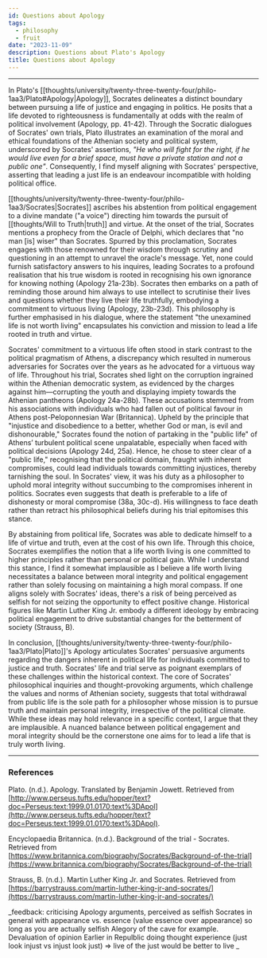 ```yaml
---
id: Questions about Apology
tags:
  - philosophy
  - fruit
date: "2023-11-09"
description: Questions about Plato's Apology
title: Questions about Apology
---
```


<!--
> A voice turned Socrates away from politics. Wisely, as Socrates sees it. “Do you really imagine I could have survived all these years, if I had led a public life?” (42) You cannot serve both justice and the state. “He who will fight for the right, if he would live even for a brief space, must have a private station and not a public one”—that is, must lead a private, not a public life, if he is to survive. (41)
>
> 1. Why does Socrates say this? What reasons can you find (whether in Apology or elsewhere) for his position? Summarise and explain in your own words.
> 2. Is the idea one you find plausible or implausible? Explain why you take your view.

-->

---

In Plato's [[thoughts/university/twenty-three-twenty-four/philo-1aa3/Plato#Apology|Apology]], Socrates delineates a distinct boundary between pursuing a life of justice and engaging in politics. He posits that a life devoted to righteousness is fundamentally at odds with the realm of political involvement (Apology, pp. 41-42). Through the Socratic dialogues of Socrates' own trials, Plato illustrates an examination of the moral and ethical foundations of the Athenian society and political system, underscored by Socrates' assertions, _"He who will fight for the right, if he would live even for a brief space, must have a private station and not a public one"_. Consequently, I find myself aligning with Socrates' perspective, asserting that leading a just life is an endeavour incompatible with holding political office.

[[thoughts/university/twenty-three-twenty-four/philo-1aa3/Socrates|Socrates]] ascribes his abstention from political engagement to a divine mandate ("a voice") directing him towards the pursuit of [[thoughts/Will to Truth|truth]] and virtue. At the onset of the trial, Socrates mentions a prophecy from the Oracle of Delphi, which declares that "no man [is] wiser" than Socrates. Spurred by this proclamation, Socrates engages with those renowned for their wisdom through scrutiny and questioning in an attempt to unravel the oracle's message. Yet, none could furnish satisfactory answers to his inquires, leading Socrates to a profound realisation that his true wisdom is rooted in recognising his own ignorance for knowing nothing (Apology 21a-23b). Socrates then embarks on a path of reminding those around him always to use intellect to scrutinise their lives and questions whether they live their life truthfully, embodying a commitment to virtuous living (Apology, 23b-23d). This philosophy is further emphasised in his dialogue, where the statement "the unexamined life is not worth living" encapsulates his conviction and mission to lead a life rooted in truth and virtue.

Socrates' commitment to a virtuous life often stood in stark contrast to the political pragmatism of Athens, a discrepancy which resulted in numerous adversaries for Socrates over the years as he advocated for a virtuous way of life. Throughout his trial, Socrates shed light on the corruption ingrained within the Athenian democratic system, as evidenced by the charges against him—corrupting the youth and displaying impiety towards the Athenian pantheons (Apology 24a-28b). These accusations stemmed from his associations with individuals who had fallen out of political favour in Athens post-Peloponnesian War (Britannica). Upheld by the principle that "injustice and disobedience to a better, whether God or man, is evil and dishonourable," Socrates found the notion of partaking in the "public life" of Athens’ turbulent political scene unpalatable, especially when faced with political decisions (Apology 24d, 25a). Hence, he chose to steer clear of a "public life," recognising that the political domain, fraught with inherent compromises, could lead individuals towards committing injustices, thereby tarnishing the soul. In Socrates' view, it was his duty as a philosopher to uphold moral integrity without succumbing to the compromises inherent in politics. Socrates even suggests that death is preferable to a life of dishonesty or moral compromise (38a, 30c-d). His willingness to face death rather than retract his philosophical beliefs during his trial epitomises this stance.

By abstaining from political life, Socrates was able to dedicate himself to a life of virtue and truth, even at the cost of his own life. Through this choice, Socrates exemplifies the notion that a life worth living is one committed to higher principles rather than personal or political gain. While I understand this stance, I find it somewhat implausible as I believe a life worth living necessitates a balance between moral integrity and political engagement rather than solely focusing on maintaining a high moral compass. If one aligns solely with Socrates' ideas, there's a risk of being perceived as selfish for not seizing the opportunity to effect positive change. Historical figures like Martin Luther King Jr. embody a different ideology by embracing political engagement to drive substantial changes for the betterment of society (Strauss, B).

In conclusion, [[thoughts/university/twenty-three-twenty-four/philo-1aa3/Plato|Plato]]'s Apology articulates Socrates' persuasive arguments regarding the dangers inherent in political life for individuals committed to justice and truth. Socrates' life and trial serve as poignant exemplars of these challenges within the historical context. The core of Socrates' philosophical inquiries and thought-provoking arguments, which challenge the values and norms of Athenian society, suggests that total withdrawal from public life is the sole path for a philosopher whose mission is to pursue truth and maintain personal integrity, irrespective of the political climate. While these ideas may hold relevance in a specific context, I argue that they are implausible. A nuanced balance between political engagement and moral integrity should be the cornerstone one aims for to lead a life that is truly worth living.

---

### References

Plato. (n.d.). Apology. Translated by Benjamin Jowett. Retrieved from [http://www.perseus.tufts.edu/hopper/text?doc=Perseus:text:1999.01.0170:text%3DApol](http://www.perseus.tufts.edu/hopper/text?doc=Perseus:text:1999.01.0170:text%3DApol).

Encyclopaedia Britannica. (n.d.). Background of the trial - Socrates. Retrieved from [https://www.britannica.com/biography/Socrates/Background-of-the-trial](https://www.britannica.com/biography/Socrates/Background-of-the-trial)

Strauss, B. (n.d.). Martin Luther King Jr. and Socrates. Retrieved from [https://barrystrauss.com/martin-luther-king-jr-and-socrates/](https://barrystrauss.com/martin-luther-king-jr-and-socrates/)

_feedback:
criticising Apology arguments, perceived as selfish
Socrates in general with appearance vs. essence (value essence over appearance) so long as you are actually selfish
Alegory of the cave for example. Devaluation of opinion
Earlier in Repulblic doing thought experience (just look injust vs injust look just) => live of the just would be better to live
_
